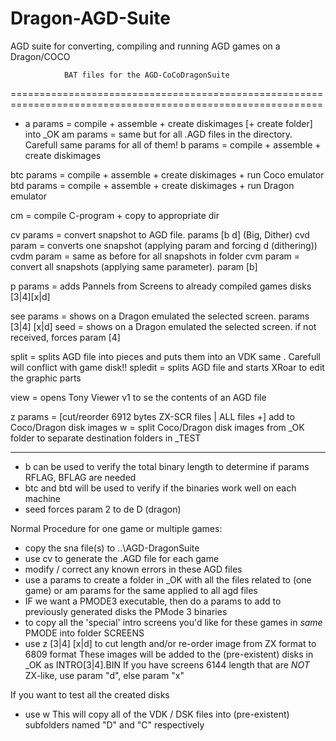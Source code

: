 # Dragon-AGD-Suite
AGD suite for converting, compiling and running AGD games on a Dragon/COCO

				BAT files for the AGD-CoCoDragonSuite
============================================================================================================
* a <name> params   = compile + assemble + create diskimages [+ create folder] into _OK
am       params   = same but for all .AGD files in the directory. Carefull same params for all of them!
b <name> params   = compile + assemble + create diskimages

btc <name> params = compile + assemble + create diskimages + run Coco emulator
btd <name> params = compile + assemble + create diskimages + run Dragon emulator

cm <name>         = compile C-program + copy to appropriate dir

cv <name> params  = convert snapshot to AGD file. params [b d] (Big, Dither)
cvd <name> param  = converts one snapshot (applying param and forcing d (dithering))
cvdm      param   = same as before for all snapshots in folder
cvm       param   = convert all snapshots (applying same parameter). param [b]

p params          = adds Pannels from Screens to already compiled games disks [3|4][x|d]

see <name> params = shows on a Dragon emulated the selected screen. params [3|4] [x|d]
seed <name> 	  = shows on a Dragon emulated the selected screen. if not received, forces param [4]

split <name>      = splits AGD file into pieces and puts them into an VDK same <name>. Carefull will conflict with game disk!!
spledit <name>    = splits AGD file and starts XRoar to edit the graphic parts

view <name>       = opens Tony Viewer v1 to se the contents of an AGD file

z        params   = [cut/reorder 6912 bytes ZX-SCR files | ALL files +] add to Coco/Dragon disk images
w                 = split Coco/Dragon disk images from _OK folder to separate destination folders in _TEST

-------------------------------------------------------------------------------------------------------------

- b   can be used to verify the total binary length to determine if params RFLAG, BFLAG are needed
- btc and btd will be used to verify if the binaries work well on each machine
- seed forces param 2 to de D (dragon)

Normal Procedure for one game or multiple games:
- copy the sna file(s) to ..\AGD-DragonSuite
- use cv <name> to generate the .AGD file for each game
- modify / correct any known errors in these AGD files
- use   a <name> params to create a folder in _OK with all the files related to <name> (one game)
    or  am       params for the same applied to all agd files
- IF we want a PMODE3 executable, then do
	a <name> params to add to previously generated disks the PMode 3 binaries
- to copy all the 'special' intro screens you'd like for these games in *same* PMODE into folder SCREENS
- use   z [3|4] [x|d] to cut length and/or re-order image from ZX format to 6809 format
	These images will be added to the (pre-existent) disks in _OK as INTRO[3|4].BIN
	If you have screens 6144 length that are *NOT* ZX-like, use param "d", else param "x"

If you want to test all the created disks
- use   w
This will copy all of the VDK / DSK files into (pre-existent) subfolders named "D" and "C" respectively
